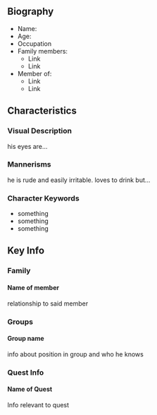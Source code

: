 ## Biography
* Name:
* Age:
* Occupation
* Family members:
	* Link
	* Link
* Member of:
	* Link
	* Link
## Characteristics
### Visual Description
his eyes are...
### Mannerisms
he is rude and easily irritable. loves to drink but...
### Character Keywords
* something
* something
* something
## Key Info
### Family
#### Name of member
relationship to said member
### Groups
#### Group name
info about position in group and who he knows
### Quest Info
#### Name of Quest
Info relevant to quest